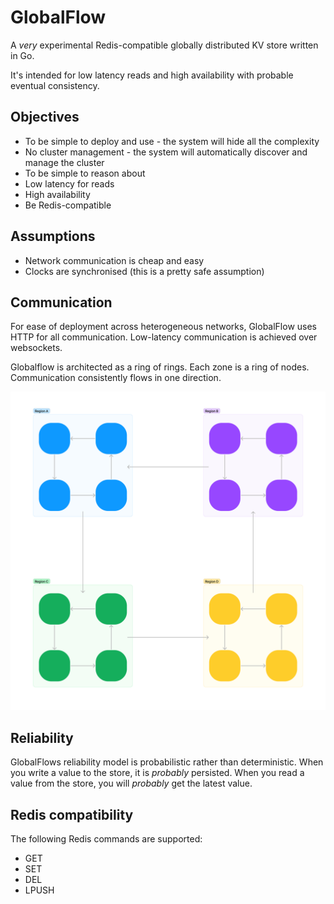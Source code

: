 # GlobalFlow

A _very_ experimental Redis-compatible globally distributed KV store written in Go. 

It's intended for low latency reads and high availability with probable eventual consistency.

## Objectives

- To be simple to deploy and use - the system will hide all the complexity
- No cluster management - the system will automatically discover and manage the cluster
- To be simple to reason about
- Low latency for reads
- High availability
- Be Redis-compatible

## Assumptions

- Network communication is cheap and easy
- Clocks are synchronised (this is a pretty safe assumption)

## Communication

For ease of deployment across heterogeneous networks, GlobalFlow uses HTTP for all communication. Low-latency 
communication is achieved over websockets.

Globalflow is architected as a ring of rings. Each zone is a ring of nodes. Communication consistently flows in one direction.

![Ring architecture](./docs/ring-architecture.jpg)

## Reliability

GlobalFlows reliability model is probabilistic rather than deterministic. When you write a value to the store, it
is _probably_ persisted. When you read a value from the store, you will _probably_ get the latest value.

## Redis compatibility

The following Redis commands are supported:

- GET
- SET
- DEL
- LPUSH